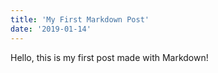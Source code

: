 ```yaml
---
title: 'My First Markdown Post'
date: '2019-01-14'
---
```


Hello, this is my first post made with Markdown!
